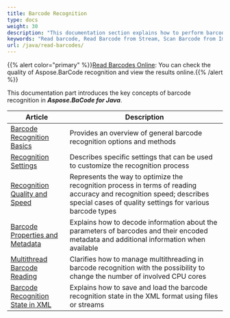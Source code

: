 ```yaml
---
title: Barcode Recognition
type: docs
weight: 30
description: "This documentation section explains how to perform barcode recognition in Aspose.BarCode for Java"
keywords: "Read barcode, Read Barcode from Stream, Scan Barcode from Image, Many Barcodes in One Image, Read PDF417 Barcode, Barcode in WPF Project, Aspose.BarCode, Read Barcodes Java"
url: /java/read-barcodes/
---
```

{{% alert color="primary" %}}[Read Barcodes Online](https://products.aspose.app/barcode/recognize): You can check the quality of Aspose.BarCode recognition and view the results online.{{% /alert %}}

This documentation part introduces the key concepts of barcode recognition in ***Aspose.BaCode for Java***.
   
|Article|Description|
|---|---|
|[Barcode Recognition Basics](/barcode/java/barcode-recognition-basics/)|Provides an overview of general barcode recognition options and methods|
|[Recognition Settings](/barcode/java/recognition-settings/)|Describes specific settings that can be used to customize the recognition process|
|[Recognition Quality and Speed](/barcode/java/optimize-scan/)|Represents the way to optimize the recognition process in terms of reading accuracy and recognition speed; describes special cases of quality settings for various barcode types|
|[Barcode Properties and Metadata](/barcode/java/read-barcode-properties/)|Explains how to decode information about the parameters of barcodes and their encoded metadata and additional information when available|
|[Multithread Barcode Reading](/barcode/java/loading-barcode-images/)|Clarifies how to manage multithreading in barcode recognition with the possibility to change the number of involved CPU cores|
|[Barcode Recognition State in XML](/barcode/java/barcode-in-xml/)|Explains how to save and load the barcode recognition state in the XML format using files or streams|
  